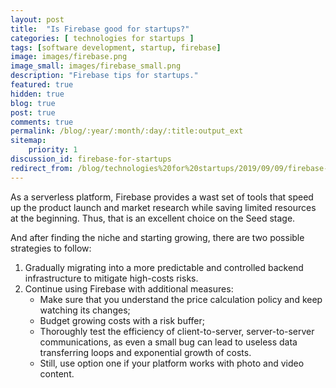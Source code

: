 ```yaml
---
layout: post
title:  "Is Firebase good for startups?"
categories: [ technologies for startups ]
tags: [software development, startup, firebase]
image: images/firebase.png
image_small: images/firebase_small.png
description: "Firebase tips for startups."
featured: true
hidden: true
blog: true
post: true
comments: true
permalink: /blog/:year/:month/:day/:title:output_ext
sitemap:
    priority: 1
discussion_id: firebase-for-startups
redirect_from: /blog/technologies%20for%20startups/2019/09/09/firebase-for-startups.html
---
```


As a serverless platform, Firebase provides a wast set of tools that speed up the product launch and market research while saving limited resources at the beginning. Thus, that is an excellent choice on the Seed stage.

And after finding the niche and starting growing, there are two possible strategies to follow:
1. Gradually migrating into a more predictable and controlled backend infrastructure to mitigate high-costs risks.
2. Continue using Firebase with additional measures:
    * Make sure that you understand the price calculation policy and keep watching its changes; 
    * Budget growing costs with a risk buffer;
    * Thoroughly test the efficiency of client-to-server, server-to-server communications, as even a small bug can lead to useless data transferring loops and exponential growth of costs.
    * Still, use option one if your platform works with photo and video content.